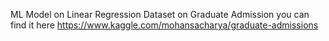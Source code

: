 ML Model on Linear Regression 
Dataset on Graduate Admission 
you can find it here
https://www.kaggle.com/mohansacharya/graduate-admissions

